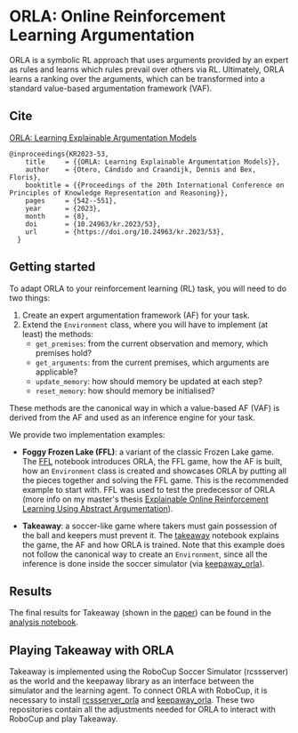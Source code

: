 # ORLA: Online Reinforcement Learning Argumentation
ORLA is a symbolic RL approach that uses arguments provided by an expert as rules and learns which rules prevail over others via RL. Ultimately, ORLA learns a ranking over the arguments, which can be transformed into a standard value-based argumentation framework (VAF).

## Cite
[ORLA: Learning Explainable Argumentation Models](https://doi.org/10.24963/kr.2023/53)
```
@inproceedings{KR2023-53,
    title     = {{ORLA: Learning Explainable Argumentation Models}},
    author    = {Otero, Cándido and Craandijk, Dennis and Bex, Floris},
    booktitle = {{Proceedings of the 20th International Conference on Principles of Knowledge Representation and Reasoning}},
    pages     = {542--551},
    year      = {2023},
    month     = {8},
    doi       = {10.24963/kr.2023/53},
    url       = {https://doi.org/10.24963/kr.2023/53},
  }
```

## Getting started
To adapt ORLA to your reinforcement learning (RL) task, you will need to do two things:
1. Create an expert argumentation framework (AF) for your task.
2. Extend the `Environment` class, where you will have to implement (at least) the methods:
    - ``get_premises``: from the current observation and memory, which premises hold?
    - ``get_arguments``: from the current premises, which arguments are applicable?
    - ``update_memory``: how should memory be updated at each step?
    - ``reset_memory``: how should memory be initialised?

These methods are the canonical way in which a value-based AF (VAF) is derived from the AF and used as an inference engine for your task.

We provide two implementation examples:
- **Foggy Frozen Lake (FFL)**: a variant of the classic Frozen Lake game. The [FFL](src/FFL.ipynb) notebook introduces ORLA, the FFL game, how the AF is built, how an `Environment` class is created and showcases ORLA by putting all the pieces together and solving the FFL game. This is the recommended example to start with. FFL was used to test the predecessor of ORLA (more info on my master's thesis [Explainable Online Reinforcement Learning Using Abstract Argumentation](https://studenttheses.uu.nl/handle/20.500.12932/43012)).

- **Takeaway**: a soccer-like game where takers must gain possession of the ball and keepers must prevent it. The [takeaway](src/takeaway.ipynb) notebook explains the game, the AF and how ORLA is trained. Note that this example does not follow the canonical way to create an `Environment`, since all the inference is done inside the soccer simulator (via [keepaway_orla](https://github.com/omcandido/keepaway_orla)).

## Results
The final results for Takeaway (shown in the [paper](https://doi.org/10.24963/kr.2023/53)) can be found in the [analysis notebook](results/analysis.ipynb).

## Playing Takeaway with ORLA
Takeaway is implemented using the RoboCup Soccer Simulator (rcssserver) as the world and the keepaway library as an interface between the simulator and the learning agent. To connect ORLA with RoboCup, it is necessary to install [rcssserver_orla](https://github.com/omcandido/rcssserver_orla) and [keepaway_orla](https://github.com/omcandido/keepaway_orla). These two repositories contain all the adjustments needed for ORLA to interact with RoboCup and play Takeaway.
